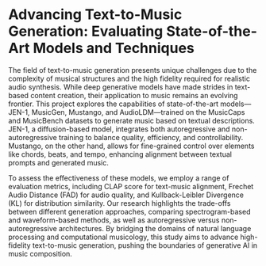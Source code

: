 # Advancing Text-to-Music Generation: Evaluating State-of-the-Art Models and Techniques

The field of text-to-music generation presents unique challenges due to the complexity of musical structures and the high fidelity required for realistic audio synthesis. While deep generative models have made strides in text-based content creation, their application to music remains an evolving frontier. This project explores the capabilities of state-of-the-art models—JEN-1, MusicGen, Mustango, and AudioLDM—trained on the MusicCaps and MusicBench datasets to generate music based on textual descriptions. JEN-1, a diffusion-based model, integrates both autoregressive and non-autoregressive training to balance quality, efficiency, and controllability. Mustango, on the other hand, allows for fine-grained control over elements like chords, beats, and tempo, enhancing alignment between textual prompts and generated music.

To assess the effectiveness of these models, we employ a range of evaluation metrics, including CLAP score for text-music alignment, Frechet Audio Distance (FAD) for audio quality, and Kullback-Leibler Divergence (KL) for distribution similarity. Our research highlights the trade-offs between different generation approaches, comparing spectrogram-based and waveform-based methods, as well as autoregressive versus non-autoregressive architectures. By bridging the domains of natural language processing and computational musicology, this study aims to advance high-fidelity text-to-music generation, pushing the boundaries of generative AI in music composition.
